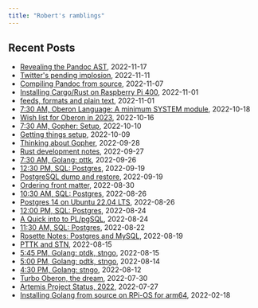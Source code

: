 ```yaml
---
title: "Robert's ramblings"
---
```


Recent Posts
------------

- [Revealing the Pandoc AST](/blog/2022/11/17/revealing-pandoc-ast.md), 2022-11-17
- [Twitter's pending implosion](/blog/2022/11/11/Twitter-implosion.md), 2022-11-11
- [Compiling Pandoc from source](/blog/2022/11/07/compiling-pandoc-from-source.md), 2022-11-07
- [Installing Cargo/Rust on Raspberry Pi 400](/blog/2022/11/01/installing-cargo-rust-r400.md), 2022-11-01
- [feeds, formats and plain text](/blog/2022/11/01/Feeds-formats-and-plain-text.md), 2022-11-01
- [7:30 AM, Oberon Language: A minimum SYSTEM module](/blog/2022/10/18/Wishlist-Oberon-in-2023-2022-10-18_070730.md), 2022-10-18
- [Wish list for Oberon in 2023](/blog/2022/10/16/Wishlist-Oberon-in-2023.md), 2022-10-16
- [7:30 AM, Gopher: Setup](/blog/2022/10/10/getting-things-setup-2022-10-10_070730.md), 2022-10-10
- [Getting things setup](/blog/2022/10/09/getting-things-setup.md), 2022-10-09
- [Thinking about Gopher](/blog/2022/09/28/thinking-about-gopher.md), 2022-09-28
- [Rust development notes](/blog/2022/09/27/rust-development-notes.md), 2022-09-27
- [7:30 AM, Golang: pttk](/blog/2022/09/26/golang-development-2022-09-26_070730.md), 2022-09-26
- [12:30 PM, SQL: Postgres](/blog/2022/09/19/rosette-notes-2022-09-19_121230.md), 2022-09-19
- [PostgreSQL dump and restore](/blog/2022/09/19/PostgreSQL-Dump-and-Restore.md), 2022-09-19
- [Ordering front matter](/blog/2022/08/30/Ordering-Frontmatter.md), 2022-08-30
- [10:30 AM, SQL: Postgres](/blog/2022/08/26/rosette-notes-2022-08-26_101030.md), 2022-08-26
- [Postgres 14 on Ubuntu 22.04 LTS](/blog/2022/08/26/postgres-14-on-ubuntu-22.04-LTS.md), 2022-08-26
- [12:00 PM, SQL: Postgres](/blog/2022/08/24/rosette-notes-2022-08-24_121200.md), 2022-08-24
- [A Quick into to PL/pgSQL](/blog/2022/08/24/plpgsql-quick-intro.md), 2022-08-24
- [11:30 AM, SQL: Postgres](/blog/2022/08/22/rosette-notes-2022-08-22_111130.md), 2022-08-22
- [Rosette Notes: Postgres and MySQL](/blog/2022/08/19/rosette-notes.md), 2022-08-19
- [PTTK and STN](/blog/2022/08/15/golang-development.md), 2022-08-15
- [5:45 PM, Golang: ptdk,  stngo](/blog/2022/08/15/golang-development-2022-08-15_170545.md), 2022-08-15
- [5:00 PM, Golang: pdtk,  stngo](/blog/2022/08/14/golang-development-2022-08-14_170500.md), 2022-08-14
- [4:30 PM, Golang: stngo](/blog/2022/08/12/golang-development-2022-08-12_160430.md), 2022-08-12
- [Turbo Oberon, the dream](/blog/2022/07/30/Turbo-Oberon.md), 2022-07-30
- [Artemis Project Status, 2022](/blog/2022/07/27/Artemis-Status-Summer-2022.md), 2022-07-27
- [Installing Golang from source on RPi-OS for arm64](/blog/2022/02/18/Installing-Go-from-Source-RPiOS-arm64.md), 2022-02-18

